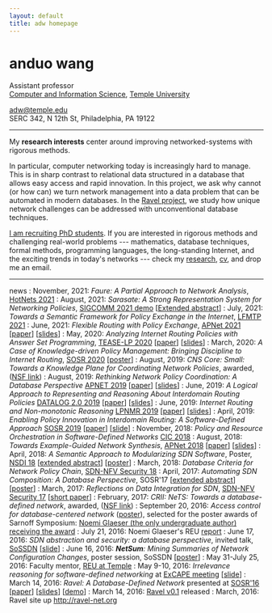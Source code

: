 ```yaml
---
layout: default
title: adw homepage
---
```


# anduo wang

<!-- <img class="fblogo" border="0" src="{{site.url}}/img/adw.jpg" height="150"> -->

<!-- <adw@illinois.edu> <br> --> 

Assistant professor <br> 
[Computer and Information Science](http://www.temple.edu/cis/ "Title"), [Temple University](http://www.temple.edu/ "Title")

<adw@temple.edu><br>
SERC 342, N 12th St, Philadelphia, PA 19122
<!-- <br> -->
<!-- (old site  <http://adw.web.engr.illinois.edu>) -->

----

<!-- My research  centers around designing and building manageable (network) systems that leverage and re-ignite interests in database and formal methods. -->

My **research interests** center around improving networked-systems with rigorous methods.


In particular, computer networking today is increasingly hard to manage. This is in sharp contrast to relational data structured in a database that allows easy access and rapid innovation. In this project, we ask why cannot (or how can) we turn network management into a data problem that can be automated in modern databases. In the [Ravel project](http://ravel-net.org/), we study how unique network challenges can be addressed with unconventional database techniques.

<!-- in particular, we ask, whether and how can database systems, equally renowned for mediating factual data and its semantic meaning, help managing the semantic network data — network policies that are driving the behaviors of such complex environments such as software defined networks (SDNs) and interdomain routing (BGP). -->

<!-- we ask while database usage in the context of networking has been focusing on managing factual data — network state, my current focus asks  -->

<!-- My current research projects focus on software-defined networks (SDN). --> <!-- I work with my student [Zhijia Chen](https://zhijiachen.github.io/) on the [Ravel project](http://ravel-net.org/). -->

<u>I am recruiting PhD students</u>. If you are interested in rigorous methods and challenging real-world problems --- mathematics, database techniques, formal methods, programming languages, the long-standing Internet, and the exciting trends in today's networks --- check my [research]({{site.url}}/research.html), [cv]({{site.url}}/pdf/cv_anduo.pdf), and drop me an email.

----

news
: November, 2021: _Faure: A Partial Approach to Network Analysis_, [HotNets 2021](https://conferences.sigcomm.org/hotnets/2021/)
: August, 2021: _Sarasate: A Strong Representation System for Networking Policies_, [SIGCOMM 2021 demo](https://conferences.sigcomm.org/sigcomm/2021/cf-posters.html) [[Extended abstract](http://anduowang.github.io/docs/sigcomm2021demo.pdf)]
: July, 2021: _Towards a Semantic Framework for Policy Exchange in the Internet_, [LFMTP 2021](https://lfmtp.org/workshops/2021/program.shtml)
: June, 2021: _Flexible Routing with Policy Exchange_, [APNet 2021](https://conferences.sigcomm.org/events/apnet2021/) [[paper](http://anduowang.github.io/docs/apnet2021.pdf)] [[slides](http://anduowang.github.io/docs/apnet21-talk.key)]
: May, 2020: _Analyzing Internet Routing Policies with Answer Set Programming_, [TEASE-LP 2020](https://www.coalg.org/tease-lp/) [[paper](http://anduowang.github.io/docs/TEASE-LP20.pdf)] [[slides](http://anduowang.github.io/docs/TEASE-LP20-talk.key)]
: March, 2020: _A Case of Knowledge-driven Policy Management: Bringing Discipline to Internet Routing_, [SOSR 2020](https://conferences.sigcomm.org/sosr/2020/index.html) [[poster](http://anduowang.github.io/docs/sosr20posters-paper4.pdf)]
: August, 2019: _CNS Core: Small: Towards a Knowledge Plane for Coordinating Network Policies_, awarded, ([NSF link](https://www.nsf.gov/awardsearch/showAward?AWD_ID=1909450&HistoricalAwards=false))
: August, 2019: _Rethinking Network Policy Coordination: A Database Perspective_ [APNET 2019](https://conferences.sigcomm.org/events/apnet2019/) [[paper](http://anduowang.github.io/docs/apnet19.pdf)] [[slides](http://anduowang.github.io/docs/apnet19-talk.pdf)]
: June, 2019: _A Logical Approach to Representing and Reasoning About Interdomain Routing Policies_ [DATALOG 2.0 2019](https://sites.sju.edu/plw/datalog2/) [[paper](http://anduowang.github.io/docs/datalog20-10.pdf)] [[slides](http://anduowang.github.io/docs/datalog20_19_talk.pdf)]
: June, 2019: _Internet Routing and Non-monotonic Reasoning_ [LPNMR 2019](https://sites.sju.edu/plw/lpnmr-2019/) [[paper](http://anduowang.github.io/docs/lpnmr19.pdf)] [[slides](http://anduowang.github.io/docs/lpnmr19_talk.pdf)]
: April, 2019: _Enabling Policy Innovation in Interdomain Routing: A Software-Defined Approach_ [SOSR 2019](https://conferences.sigcomm.org/sosr/2019/) [[paper](http://anduowang.github.io/docs/p94.pdf)] [[slide](http://anduowang.github.io/docs/p94-sosr19.pdf)]
: November, 2018: _Policy and Resource Orchestration in Software-Defined Networks_ [CIC 2018](http://www.sis.pitt.edu/lersais/cic/2018/index.html)
: August, 2018: _Towards Example-Guided Network Synthesis_, [APNet 2018](https://conferences.sigcomm.org/events/apnet2018/program.html) [[paper](https://dl.acm.org/citation.cfm?id=3234462)] [[slides](https://conferences.sigcomm.org/events/apnet2018/slides/facon.pdf)]
: April, 2018: _A Semantic Approach to Modularizing SDN Software_, Poster, [NSDI 18](https://www.usenix.org/conference/nsdi18/glance) [[extended abstract](http://anduowang.github.io/docs/nsdi18posters-paper4.pdf)] [[poster](http://anduowang.github.io/docs/nsdi18poster.pdf)]
: March, 2018: _Database Criteria for Network Policy Chain_, [SDN-NFV Security 18](https://www.cs.clemson.edu/nss/sdnfvsec2018/program.html)
: April, 2017: _Automating SDN Composition: A Database Perspective_, SOSR'17 [[extended abstract](http://anduowang.github.io/docs/sosr17extendedabstract.pdf)] [[poster](http://anduowang.github.io/docs/sosr17poster.pdf)]
: March, 2017: _Reflections on Data Integration for SDN_, [SDN-NFV Security 17](https://www.cs.clemson.edu/nss/sdnfvsec2017/program.html) [[short paper](docs/reflection_short.pdf)]
: February, 2017: _CRII: NeTS: Towards a database-defined network_, awarded, ([NSF link](https://www.nsf.gov/awardsearch/showAward?AWD_ID=1657285&HistoricalAwards=false))
: September 20, 2016: _Access control for database-centered network_ ([poster](https://github.com/ravel-net/REU-access-control/blob/master/NGlaeser-poster.pdf)), selected for the poster awards of Sarnoff Symposium: [Noemi Glaeser (the only undergraduate author) receiving the award](http://sites.ieee.org/sarnoff2016/files/2016/10/IMG_2690.jpg)
: July 21, 2016: Noemi Glaeser's REU [report](docs/Glaeser_final_REU_16.pdf)
: June 17, 2016: _SDN abstraction and security: a database perspective_, invited talk, [SoSSDN](http://publish.illinois.edu/science-of-security-lablet/workshop-on-science-of-security-through-software-defined-networking/) [[slide](docs/SoSSDN-ravel.pdf)]
: June 16, 2016: _**NetSum**: Mining Summaries of Network Configuration Changes_, poster session, SoSSDN [[poster](docs/croft-sossdn-poster.pdf)]
: May 31-July 25, 2016: Faculty mentor, [REU at Temple](http://cis-linux1.temple.edu/~avinash/TUREU/index.html)
: May 9-10, 2016: _Irrelevance reasoning for software-defined networking_ at [ExCAPE meeting](https://excape.cis.upenn.edu/Penn_meetingMay15.html) [[slide](docs/excape-16.pdf)]
: March 14, 2016: _Ravel: A Database-Defined Network_ presented at [SOSR'16](http://conferences.sigcomm.org/sosr/2016/) [[paper](docs/sosr16.pdf)] [[slides](docs/SOSR16slide2.pdf)] [[demo](docs/demo.mp4)]
: March 14, 2016: [Ravel v0.1](https://github.com/ravel-net/ravel/releases/tag/v0.1) released
: March, 2016: Ravel site up <http://ravel-net.org>
